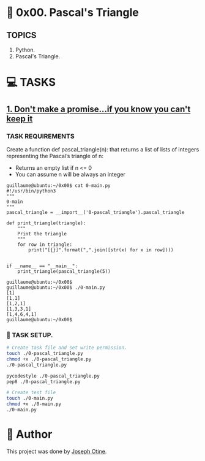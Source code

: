 # :book: 0x00. Pascal's Triangle
## TOPICS
1. Python.
2. Pascal's Triangle.

# :computer: TASKS
## [1. Don't make a promise...if you know you can't keep it](1-promise.js)
### TASK REQUIREMENTS
Create a function def pascal_triangle(n): that returns a list of lists of integers representing the Pascal’s triangle of n:

  *  Returns an empty list if n <= 0
  *  You can assume n will be always an integer
```
guillaume@ubuntu:~/0x00$ cat 0-main.py
#!/usr/bin/python3
"""
0-main
"""
pascal_triangle = __import__('0-pascal_triangle').pascal_triangle

def print_triangle(triangle):
    """
    Print the triangle
    """
    for row in triangle:
        print("[{}]".format(",".join([str(x) for x in row])))


if __name__ == "__main__":
    print_triangle(pascal_triangle(5))

guillaume@ubuntu:~/0x00$ 
guillaume@ubuntu:~/0x00$ ./0-main.py
[1]
[1,1]
[1,2,1]
[1,3,3,1]
[1,4,6,4,1]
guillaume@ubuntu:~/0x00$ 
```

### :wrench: TASK SETUP.
```bash
# Create task file and set write permission.
touch ./0-pascal_triangle.py
chmod +x ./0-pascal_triangle.py
./0-pascal_triangle.py

pycodestyle ./0-pascal_triangle.py
pep8 ./0-pascal_triangle.py

# Create test file
touch ./0-main.py
chmod +x ./0-main.py
./0-main.py
```

# :man: Author
This project was done by [Joseph Otine](https://github.com/joeotine).
